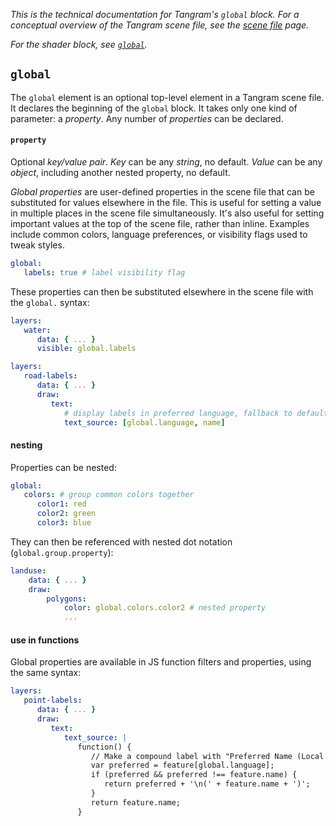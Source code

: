*This is the technical documentation for Tangram's `global` block. For a conceptual overview of the Tangram scene file, see the [scene file](../Overviews/Scene-File.md) page.*

*For the shader block, see [`global`](shaders.md#global).*

## `global`
The `global` element is an optional top-level element in a Tangram scene file. It declares the beginning of the `global` block. It takes only one kind of parameter: a _property_. Any number of _properties_ can be declared.

#### `property`
Optional _key/value pair_. *Key* can be any _string_, no default. *Value* can be any _object_, including another nested property, no default.

_Global properties_ are user-defined properties in the scene file that can be substituted for values elsewhere in the file. This is useful for setting a value in multiple places in the scene file simultaneously. It's also useful for setting important values at the top of the scene file, rather than inline. Examples include common colors, language preferences, or visibility flags used to tweak styles.

```yaml
global:
   labels: true # label visibility flag
```

These properties can then be substituted elsewhere in the scene file with the `global.` syntax:

```yaml
layers:
   water:
      data: { ... }
      visible: global.labels
```

```yaml
layers:
   road-labels:
      data: { ... }
      draw:
         text:
            # display labels in preferred language, fallback to default name
            text_source: [global.language, name]
```

#### nesting

Properties can be nested:

```yaml
global:
   colors: # group common colors together
      color1: red
      color2: green
      color3: blue
```

They can then be referenced with nested dot notation (`global.group.property`):

```yaml
landuse:
    data: { ... }
    draw:
        polygons:
            color: global.colors.color2 # nested property
            ...
```

#### use in functions

Global properties are available in JS function filters and properties, using the same syntax:

```yaml
layers:
   point-labels:
      data: { ... }
      draw:
         text:
            text_source: |
               function() {
                  // Make a compound label with "Preferred Name (Local Name)"
                  var preferred = feature[global.language];
                  if (preferred && preferred !== feature.name) {
                     return preferred + '\n(' + feature.name + ')';
                  }
                  return feature.name;
               }
```

